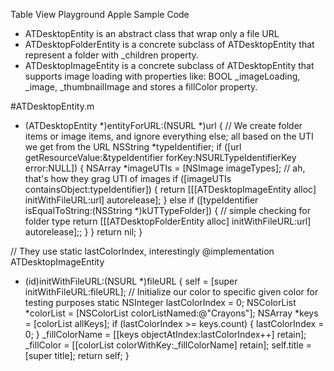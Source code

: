 Table View Playground Apple Sample Code

- ATDesktopEntity is an abstract class that wrap only a file URL
- ATDesktopFolderEntity is a concrete subclass of ATDesktopEntity that represent a folder with _children property.
- ATDesktopImageEntity is a concrete subclass of ATDesktopEntity that supports image loading with properties like: BOOL _imageLoading, _image, _thumbnailImage and stores a fillColor property.

#ATDesktopEntity.m

+ (ATDesktopEntity *)entityForURL:(NSURL *)url {
    // We create folder items or image items, and ignore everything else; all based on the UTI we get from the URL
    NSString *typeIdentifier;
    if ([url getResourceValue:&typeIdentifier forKey:NSURLTypeIdentifierKey error:NULL]) {
        NSArray *imageUTIs = [NSImage imageTypes]; // ah, that's how they grag UTI of images
        if ([imageUTIs containsObject:typeIdentifier]) {
            return [[[ATDesktopImageEntity alloc] initWithFileURL:url] autorelease];
        } else if ([typeIdentifier isEqualToString:(NSString *)kUTTypeFolder]) { // simple checking for folder type
            return [[[ATDesktopFolderEntity alloc] initWithFileURL:url] autorelease];;
        } 
    }
    return nil;
}

// They use static lastColorIndex, interestingly
@implementation ATDesktopImageEntity

- (id)initWithFileURL:(NSURL *)fileURL {
    self = [super initWithFileURL:fileURL];
    // Initialize our color to specific given color for testing purposes
    static NSInteger lastColorIndex = 0;
    NSColorList *colorList = [NSColorList colorListNamed:@"Crayons"];
    NSArray *keys = [colorList allKeys];
    if (lastColorIndex >= keys.count) {
        lastColorIndex = 0;
    }
    _fillColorName = [[keys objectAtIndex:lastColorIndex++] retain];
    _fillColor = [[colorList colorWithKey:_fillColorName] retain];
    self.title = [super title];
    return self;
}

